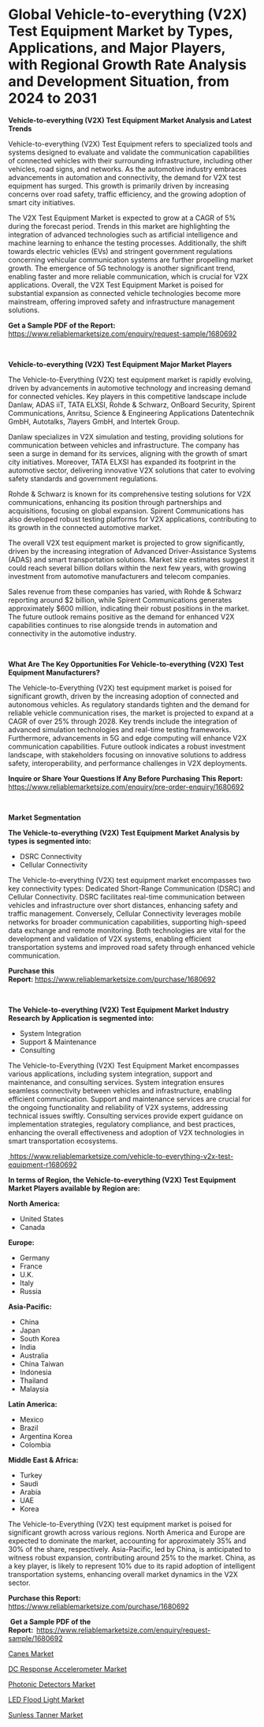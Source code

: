 <p><h1>Global Vehicle-to-everything (V2X) Test Equipment Market by Types, Applications, and Major Players, with Regional Growth Rate Analysis and Development Situation, from 2024 to 2031</h1></p><p><strong>Vehicle-to-everything (V2X) Test Equipment Market Analysis and Latest Trends</strong></p>
<p><p>Vehicle-to-everything (V2X) Test Equipment refers to specialized tools and systems designed to evaluate and validate the communication capabilities of connected vehicles with their surrounding infrastructure, including other vehicles, road signs, and networks. As the automotive industry embraces advancements in automation and connectivity, the demand for V2X test equipment has surged. This growth is primarily driven by increasing concerns over road safety, traffic efficiency, and the growing adoption of smart city initiatives.</p><p>The V2X Test Equipment Market is expected to grow at a CAGR of 5% during the forecast period. Trends in this market are highlighting the integration of advanced technologies such as artificial intelligence and machine learning to enhance the testing processes. Additionally, the shift towards electric vehicles (EVs) and stringent government regulations concerning vehicular communication systems are further propelling market growth. The emergence of 5G technology is another significant trend, enabling faster and more reliable communication, which is crucial for V2X applications. Overall, the V2X Test Equipment Market is poised for substantial expansion as connected vehicle technologies become more mainstream, offering improved safety and infrastructure management solutions.</p></p>
<p><strong>Get a Sample PDF of the Report:&nbsp;</strong> <a href="https://www.reliablemarketsize.com/enquiry/request-sample/1680692?utm_campaign=1326&utm_medium=2&utm_source=Github&utm_content=ia&utm_term=04102024&utm_id=vehicle-to-everything-v2x-test-equipment">https://www.reliablemarketsize.com/enquiry/request-sample/1680692</a></p>
<p>&nbsp;</p>
<p><strong>Vehicle-to-everything (V2X) Test Equipment Major Market Players</strong></p>
<p><p>The Vehicle-to-Everything (V2X) test equipment market is rapidly evolving, driven by advancements in automotive technology and increasing demand for connected vehicles. Key players in this competitive landscape include Danlaw, ADAS iiT, TATA ELXSI, Rohde & Schwarz, OnBoard Security, Spirent Communications, Anritsu, Science & Engineering Applications Datentechnik GmbH, Autotalks, 7layers GmbH, and Intertek Group.</p><p>Danlaw specializes in V2X simulation and testing, providing solutions for communication between vehicles and infrastructure. The company has seen a surge in demand for its services, aligning with the growth of smart city initiatives. Moreover, TATA ELXSI has expanded its footprint in the automotive sector, delivering innovative V2X solutions that cater to evolving safety standards and government regulations.</p><p>Rohde & Schwarz is known for its comprehensive testing solutions for V2X communications, enhancing its position through partnerships and acquisitions, focusing on global expansion. Spirent Communications has also developed robust testing platforms for V2X applications, contributing to its growth in the connected automotive market.</p><p>The overall V2X test equipment market is projected to grow significantly, driven by the increasing integration of Advanced Driver-Assistance Systems (ADAS) and smart transportation solutions. Market size estimates suggest it could reach several billion dollars within the next few years, with growing investment from automotive manufacturers and telecom companies.</p><p>Sales revenue from these companies has varied, with Rohde & Schwarz reporting around $2 billion, while Spirent Communications generates approximately $600 million, indicating their robust positions in the market. The future outlook remains positive as the demand for enhanced V2X capabilities continues to rise alongside trends in automation and connectivity in the automotive industry.</p></p>
<p>&nbsp;</p>
<p><strong>What Are The Key Opportunities For Vehicle-to-everything (V2X) Test Equipment Manufacturers?</strong></p>
<p><p>The Vehicle-to-Everything (V2X) test equipment market is poised for significant growth, driven by the increasing adoption of connected and autonomous vehicles. As regulatory standards tighten and the demand for reliable vehicle communication rises, the market is projected to expand at a CAGR of over 25% through 2028. Key trends include the integration of advanced simulation technologies and real-time testing frameworks. Furthermore, advancements in 5G and edge computing will enhance V2X communication capabilities. Future outlook indicates a robust investment landscape, with stakeholders focusing on innovative solutions to address safety, interoperability, and performance challenges in V2X deployments.</p></p>
<p><strong>Inquire or Share Your Questions If Any Before Purchasing This Report:</strong> <a href="https://www.reliablemarketsize.com/enquiry/pre-order-enquiry/1680692?utm_campaign=1326&utm_medium=2&utm_source=Github&utm_content=ia&utm_term=04102024&utm_id=vehicle-to-everything-v2x-test-equipment">https://www.reliablemarketsize.com/enquiry/pre-order-enquiry/1680692</a></p>
<p>&nbsp;</p>
<p><strong>Market Segmentation</strong></p>
<p><strong>The Vehicle-to-everything (V2X) Test Equipment Market Analysis by types is segmented into:</strong></p>
<p><ul><li>DSRC Connectivity</li><li>Cellular Connectivity</li></ul></p>
<p><p>The Vehicle-to-everything (V2X) test equipment market encompasses two key connectivity types: Dedicated Short-Range Communication (DSRC) and Cellular Connectivity. DSRC facilitates real-time communication between vehicles and infrastructure over short distances, enhancing safety and traffic management. Conversely, Cellular Connectivity leverages mobile networks for broader communication capabilities, supporting high-speed data exchange and remote monitoring. Both technologies are vital for the development and validation of V2X systems, enabling efficient transportation systems and improved road safety through enhanced vehicle communication.</p></p>
<p><strong>Purchase this Report:&nbsp;</strong><a href="https://www.reliablemarketsize.com/purchase/1680692?utm_campaign=1326&utm_medium=2&utm_source=Github&utm_content=ia&utm_term=04102024&utm_id=vehicle-to-everything-v2x-test-equipment">https://www.reliablemarketsize.com/purchase/1680692</a></p>
<p>&nbsp;</p>
<p><strong>The Vehicle-to-everything (V2X) Test Equipment Market Industry Research by Application is segmented into:</strong></p>
<p><ul><li>System Integration</li><li>Support & Maintenance</li><li>Consulting</li></ul></p>
<p><p>The Vehicle-to-Everything (V2X) Test Equipment Market encompasses various applications, including system integration, support and maintenance, and consulting services. System integration ensures seamless connectivity between vehicles and infrastructure, enabling efficient communication. Support and maintenance services are crucial for the ongoing functionality and reliability of V2X systems, addressing technical issues swiftly. Consulting services provide expert guidance on implementation strategies, regulatory compliance, and best practices, enhancing the overall effectiveness and adoption of V2X technologies in smart transportation ecosystems.</p></p>
<p><a href="https://www.reliablemarketsize.com/vehicle-to-everything-v2x-test-equipment-r1680692?utm_campaign=1326&utm_medium=2&utm_source=Github&utm_content=ia&utm_term=04102024&utm_id=vehicle-to-everything-v2x-test-equipment">&nbsp;https://www.reliablemarketsize.com/vehicle-to-everything-v2x-test-equipment-r1680692</a></p>
<p><strong>In terms of Region, the Vehicle-to-everything (V2X) Test Equipment Market Players available by Region are:</strong></p>
<p>
    <p> <strong> North America: </strong>
        <ul>
            <li>United States</li>
            <li>Canada</li>
        </ul>
        </p> 
    <p> <strong> Europe: </strong>
        <ul>
            <li>Germany</li>
            <li>France</li>
            <li>U.K.</li>
            <li>Italy</li>
            <li>Russia</li>
        </ul>
        </p> 
    <p> <strong> Asia-Pacific: </strong>
        <ul>
            <li>China</li>
            <li>Japan</li>
            <li>South Korea</li>
            <li>India</li>
            <li>Australia</li>
            <li>China Taiwan</li>
            <li>Indonesia</li>
            <li>Thailand</li>
            <li>Malaysia</li>
        </ul>
        </p> 
    <p> <strong> Latin America: </strong>
        <ul>
            <li>Mexico</li>
            <li>Brazil</li>
            <li>Argentina Korea</li>
            <li>Colombia</li>
        </ul>
        </p> 
    <p> <strong> Middle East & Africa: </strong>
        <ul>
            <li>Turkey</li>
            <li>Saudi</li>
            <li>Arabia</li>
            <li>UAE</li>
            <li>Korea</li>
        </ul>
    </p>
    </p>
<p><p>The Vehicle-to-Everything (V2X) test equipment market is poised for significant growth across various regions. North America and Europe are expected to dominate the market, accounting for approximately 35% and 30% of the share, respectively. Asia-Pacific, led by China, is anticipated to witness robust expansion, contributing around 25% to the market. China, as a key player, is likely to represent 10% due to its rapid adoption of intelligent transportation systems, enhancing overall market dynamics in the V2X sector.</p></p>
<p><strong>Purchase this Report: </strong><a href="https://www.reliablemarketsize.com/purchase/1680692?utm_campaign=1326&utm_medium=2&utm_source=Github&utm_content=ia&utm_term=04102024&utm_id=vehicle-to-everything-v2x-test-equipment">https://www.reliablemarketsize.com/purchase/1680692</a></p>
<p>&nbsp;<strong>Get a Sample PDF of the Report:&nbsp;&nbsp;</strong><a href="https://www.reliablemarketsize.com/enquiry/request-sample/1680692?utm_campaign=1326&utm_medium=2&utm_source=Github&utm_content=ia&utm_term=04102024&utm_id=vehicle-to-everything-v2x-test-equipment">https://www.reliablemarketsize.com/enquiry/request-sample/1680692</a></p>
<p><strong></strong></p>
<p><p><a href="https://www.linkedin.com/pulse/canes-market-forecast-global-trends-analysis-from-2024-8vybe?utm_campaign=1326&utm_medium=2&utm_source=Github&utm_content=ia&utm_term=04102024&utm_id=vehicle-to-everything-v2x-test-equipment">Canes Market</a></p><p><a href="https://www.linkedin.com/pulse/dc-response-accelerometer-market-overview-forecast-2024-4pihe?utm_campaign=1326&utm_medium=2&utm_source=Github&utm_content=ia&utm_term=04102024&utm_id=vehicle-to-everything-v2x-test-equipment">DC Response Accelerometer Market</a></p><p><a href="https://www.linkedin.com/pulse/influencing-factors-photonic-detectors-market-insights-growth-hwnge?utm_campaign=1326&utm_medium=2&utm_source=Github&utm_content=ia&utm_term=04102024&utm_id=vehicle-to-everything-v2x-test-equipment">Photonic Detectors Market</a></p><p><a href="https://www.linkedin.com/pulse/led-flood-light-market-growth-outlook-from-2024-2031-projecting-wntre?utm_campaign=1326&utm_medium=2&utm_source=Github&utm_content=ia&utm_term=04102024&utm_id=vehicle-to-everything-v2x-test-equipment">LED Flood Light Market</a></p><p><a href="https://www.linkedin.com/pulse/sunless-tanner-market-segmentation-geographical-regions-9y9se?utm_campaign=1326&utm_medium=2&utm_source=Github&utm_content=ia&utm_term=04102024&utm_id=vehicle-to-everything-v2x-test-equipment">Sunless Tanner Market</a></p></p>